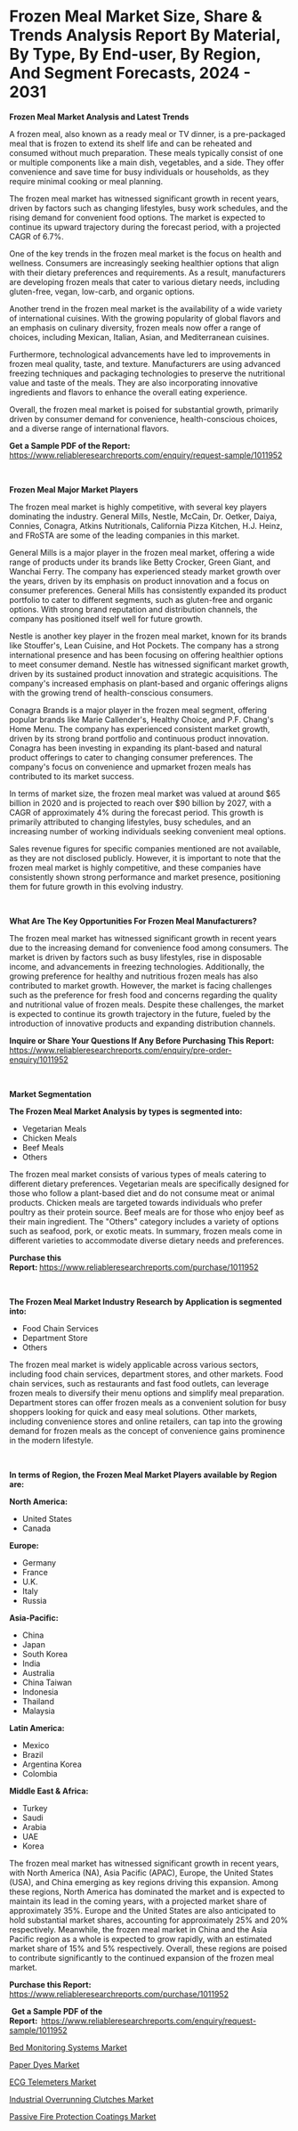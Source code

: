 <p><h1>Frozen Meal Market Size, Share & Trends Analysis Report By Material, By Type, By End-user, By Region, And Segment Forecasts, 2024 - 2031</h1></p><p><strong>Frozen Meal Market Analysis and Latest Trends</strong></p>
<p><p>A frozen meal, also known as a ready meal or TV dinner, is a pre-packaged meal that is frozen to extend its shelf life and can be reheated and consumed without much preparation. These meals typically consist of one or multiple components like a main dish, vegetables, and a side. They offer convenience and save time for busy individuals or households, as they require minimal cooking or meal planning.</p><p>The frozen meal market has witnessed significant growth in recent years, driven by factors such as changing lifestyles, busy work schedules, and the rising demand for convenient food options. The market is expected to continue its upward trajectory during the forecast period, with a projected CAGR of 6.7%.</p><p>One of the key trends in the frozen meal market is the focus on health and wellness. Consumers are increasingly seeking healthier options that align with their dietary preferences and requirements. As a result, manufacturers are developing frozen meals that cater to various dietary needs, including gluten-free, vegan, low-carb, and organic options.</p><p>Another trend in the frozen meal market is the availability of a wide variety of international cuisines. With the growing popularity of global flavors and an emphasis on culinary diversity, frozen meals now offer a range of choices, including Mexican, Italian, Asian, and Mediterranean cuisines.</p><p>Furthermore, technological advancements have led to improvements in frozen meal quality, taste, and texture. Manufacturers are using advanced freezing techniques and packaging technologies to preserve the nutritional value and taste of the meals. They are also incorporating innovative ingredients and flavors to enhance the overall eating experience.</p><p>Overall, the frozen meal market is poised for substantial growth, primarily driven by consumer demand for convenience, health-conscious choices, and a diverse range of international flavors.</p></p>
<p><strong>Get a Sample PDF of the Report:&nbsp;</strong> <a href="https://www.reliableresearchreports.com/enquiry/request-sample/1011952">https://www.reliableresearchreports.com/enquiry/request-sample/1011952</a></p>
<p>&nbsp;</p>
<p><strong>Frozen Meal Major Market Players</strong></p>
<p><p>The frozen meal market is highly competitive, with several key players dominating the industry. General Mills, Nestle, McCain, Dr. Oetker, Daiya, Connies, Conagra, Atkins Nutritionals, California Pizza Kitchen, H.J. Heinz, and FRoSTA are some of the leading companies in this market.</p><p>General Mills is a major player in the frozen meal market, offering a wide range of products under its brands like Betty Crocker, Green Giant, and Wanchai Ferry. The company has experienced steady market growth over the years, driven by its emphasis on product innovation and a focus on consumer preferences. General Mills has consistently expanded its product portfolio to cater to different segments, such as gluten-free and organic options. With strong brand reputation and distribution channels, the company has positioned itself well for future growth.</p><p>Nestle is another key player in the frozen meal market, known for its brands like Stouffer's, Lean Cuisine, and Hot Pockets. The company has a strong international presence and has been focusing on offering healthier options to meet consumer demand. Nestle has witnessed significant market growth, driven by its sustained product innovation and strategic acquisitions. The company's increased emphasis on plant-based and organic offerings aligns with the growing trend of health-conscious consumers.</p><p>Conagra Brands is a major player in the frozen meal segment, offering popular brands like Marie Callender's, Healthy Choice, and P.F. Chang's Home Menu. The company has experienced consistent market growth, driven by its strong brand portfolio and continuous product innovation. Conagra has been investing in expanding its plant-based and natural product offerings to cater to changing consumer preferences. The company's focus on convenience and upmarket frozen meals has contributed to its market success.</p><p>In terms of market size, the frozen meal market was valued at around $65 billion in 2020 and is projected to reach over $90 billion by 2027, with a CAGR of approximately 4% during the forecast period. This growth is primarily attributed to changing lifestyles, busy schedules, and an increasing number of working individuals seeking convenient meal options.</p><p>Sales revenue figures for specific companies mentioned are not available, as they are not disclosed publicly. However, it is important to note that the frozen meal market is highly competitive, and these companies have consistently shown strong performance and market presence, positioning them for future growth in this evolving industry.</p></p>
<p>&nbsp;</p>
<p><strong>What Are The Key Opportunities For Frozen Meal Manufacturers?</strong></p>
<p><p>The frozen meal market has witnessed significant growth in recent years due to the increasing demand for convenience food among consumers. The market is driven by factors such as busy lifestyles, rise in disposable income, and advancements in freezing technologies. Additionally, the growing preference for healthy and nutritious frozen meals has also contributed to market growth. However, the market is facing challenges such as the preference for fresh food and concerns regarding the quality and nutritional value of frozen meals. Despite these challenges, the market is expected to continue its growth trajectory in the future, fueled by the introduction of innovative products and expanding distribution channels.</p></p>
<p><strong>Inquire or Share Your Questions If Any Before Purchasing This Report:</strong> <a href="https://www.reliableresearchreports.com/enquiry/pre-order-enquiry/1011952">https://www.reliableresearchreports.com/enquiry/pre-order-enquiry/1011952</a></p>
<p>&nbsp;</p>
<p><strong>Market Segmentation</strong></p>
<p><strong>The Frozen Meal Market Analysis by types is segmented into:</strong></p>
<p><ul><li>Vegetarian Meals</li><li>Chicken Meals</li><li>Beef Meals</li><li>Others</li></ul></p>
<p><p>The frozen meal market consists of various types of meals catering to different dietary preferences. Vegetarian meals are specifically designed for those who follow a plant-based diet and do not consume meat or animal products. Chicken meals are targeted towards individuals who prefer poultry as their protein source. Beef meals are for those who enjoy beef as their main ingredient. The "Others" category includes a variety of options such as seafood, pork, or exotic meats. In summary, frozen meals come in different varieties to accommodate diverse dietary needs and preferences.</p></p>
<p><strong>Purchase this Report:&nbsp;</strong><a href="https://www.reliableresearchreports.com/purchase/1011952">https://www.reliableresearchreports.com/purchase/1011952</a></p>
<p>&nbsp;</p>
<p><strong>The Frozen Meal Market Industry Research by Application is segmented into:</strong></p>
<p><ul><li>Food Chain Services</li><li>Department Store</li><li>Others</li></ul></p>
<p><p>The frozen meal market is widely applicable across various sectors, including food chain services, department stores, and other markets. Food chain services, such as restaurants and fast food outlets, can leverage frozen meals to diversify their menu options and simplify meal preparation. Department stores can offer frozen meals as a convenient solution for busy shoppers looking for quick and easy meal solutions. Other markets, including convenience stores and online retailers, can tap into the growing demand for frozen meals as the concept of convenience gains prominence in the modern lifestyle.</p></p>
<p>&nbsp;</p>
<p><strong>In terms of Region, the Frozen Meal Market Players available by Region are:</strong></p>
<p>
    <p> <strong> North America: </strong>
        <ul>
            <li>United States</li>
            <li>Canada</li>
        </ul>
        </p> 
    <p> <strong> Europe: </strong>
        <ul>
            <li>Germany</li>
            <li>France</li>
            <li>U.K.</li>
            <li>Italy</li>
            <li>Russia</li>
        </ul>
        </p> 
    <p> <strong> Asia-Pacific: </strong>
        <ul>
            <li>China</li>
            <li>Japan</li>
            <li>South Korea</li>
            <li>India</li>
            <li>Australia</li>
            <li>China Taiwan</li>
            <li>Indonesia</li>
            <li>Thailand</li>
            <li>Malaysia</li>
        </ul>
        </p> 
    <p> <strong> Latin America: </strong>
        <ul>
            <li>Mexico</li>
            <li>Brazil</li>
            <li>Argentina Korea</li>
            <li>Colombia</li>
        </ul>
        </p> 
    <p> <strong> Middle East & Africa: </strong>
        <ul>
            <li>Turkey</li>
            <li>Saudi</li>
            <li>Arabia</li>
            <li>UAE</li>
            <li>Korea</li>
        </ul>
    </p>
    </p>
<p><p>The frozen meal market has witnessed significant growth in recent years, with North America (NA), Asia Pacific (APAC), Europe, the United States (USA), and China emerging as key regions driving this expansion. Among these regions, North America has dominated the market and is expected to maintain its lead in the coming years, with a projected market share of approximately 35%. Europe and the United States are also anticipated to hold substantial market shares, accounting for approximately 25% and 20% respectively. Meanwhile, the frozen meal market in China and the Asia Pacific region as a whole is expected to grow rapidly, with an estimated market share of 15% and 5% respectively. Overall, these regions are poised to contribute significantly to the continued expansion of the frozen meal market.</p></p>
<p><strong>Purchase this Report: </strong><a href="https://www.reliableresearchreports.com/purchase/1011952">https://www.reliableresearchreports.com/purchase/1011952</a></p>
<p>&nbsp;<strong>Get a Sample PDF of the Report:&nbsp;&nbsp;</strong><a href="https://www.reliableresearchreports.com/enquiry/request-sample/1011952">https://www.reliableresearchreports.com/enquiry/request-sample/1011952</a></p>
<p><strong></strong></p>
<p><p><a href="https://github.com/jsmusil/Market-Research-Report-List-1/blob/main/bed-monitoring-systems-market.md">Bed Monitoring Systems Market</a></p><p><a href="https://medium.com/@leeullrich2023/paper-dyes-market-trends-forecast-and-competitive-analysis-to-2031-bad0659040c2">Paper Dyes Market</a></p><p><a href="https://github.com/johnbach50/Market-Research-Report-List-1/blob/main/ecg-telemeters-market.md">ECG Telemeters Market</a></p><p><a href="https://medium.com/@leeullrich2023/industrial-overrunning-clutches-market-exploring-market-share-market-trends-and-future-growth-e19489b3355a">Industrial Overrunning Clutches Market</a></p><p><a href="https://medium.com/@leeullrich2023/analyzing-passive-fire-protection-coatings-market-global-industry-perspective-and-forecast-2024-28cb701d2a86">Passive Fire Protection Coatings Market</a></p></p>
